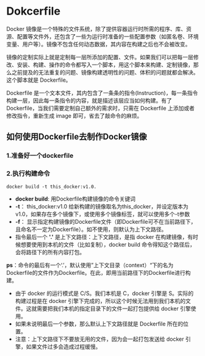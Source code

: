 # Dokcerfile
Docker 镜像是一个特殊的文件系统，除了提供容器运行时所需的程序、库、资源、配置等文件外，还包含了一些为运行时准备的一些配置参数（如匿名卷、环境变量、用户等）。镜像不包含任何动态数据，其内容在构建之后也不会被改变。

镜像的定制实际上就是定制每一层所添加的配置、文件。如果我们可以把每一层修改、安装、构建、操作的命令都写入一个脚本，用这个脚本来构建、定制镜像，那么之前提及的无法重复的问题、镜像构建透明性的问题、体积的问题就都会解决。这个脚本就是 Dockerfile。

Dockerfile 是一个文本文件，其内包含了一条条的指令(Instruction)，每一条指令构建一层，因此每一条指令的内容，就是描述该层应当如何构建。有了 Dockerfile，当我们需要定制自己额外的需求时，只需在 Dockerfile 上添加或者修改指令，重新生成 image 即可，省去了敲命令的麻烦。


## 如何使用Dockerfile去制作Docker镜像

### 1.准备好一个dockerfile
### 2.执行构建命令
```
docker build -t this_docker:v1.0.
```
- **docker build**: 用Dockerfile构建镜像的命令关键词
- **-t**： this_docker:v1.0 给新构建的镜像取名为this_docker，并设定版本为v1.0，如果存在多个镜像下，或使用多个镜像标签，就可以使用多个-t参数
- **-f**： 显示指定构建镜像的Dockerfile文件（即Dockerfile可不在当前路径下，且命名不一定为Dockerfile）。如不使用，则默认为上下文路径。
- 指令最后一个 **'.'** 是上下文路径：上下文路径，是指 docker 在构建镜像，有时候想要使用到本机的文件（比如复制），docker build 命令得知这个路径后，会将路径下的所有内容打包。
  
**ps**：命令的最后有一个‘.’，默认使用”上下文目录（context）“下的名为Dockerfile的文件作为Dockerfile。在此，即用当前路径下的Dockerfile进行构建。
- 由于 docker 的运行模式是 C/S。我们本机是 C，docker 引擎是 S。实际的构建过程是在 docker 引擎下完成的，所以这个时候无法用到我们本机的文件。这就需要把我们本机的指定目录下的文件一起打包提供给 docker 引擎使用。
- 如果未说明最后一个参数，那么默认上下文路径就是 Dockerfile 所在的位置。
- 注意：上下文路径下不要放无用的文件，因为会一起打包发送给 docker 引擎，如果文件过多会造成过程缓慢。